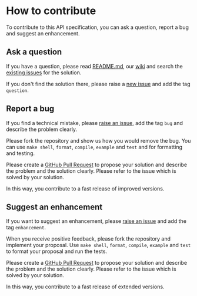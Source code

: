 # How to contribute

To contribute to this API specification, you can ask a question, report a bug and suggest an enhancement.

## Ask a question

If you have a question, please read [README.md](https://github.com/ise621/building-envelope-data/blob/develop/README.md), our [wiki](https://github.com/ise621/building-envelope-data/wiki) and search the [existing issues](https://github.com/ise621/building-envelope-data/issues) for the solution.

If you don't find the solution there, please raise a [new issue](https://github.com/ise621/building-envelope-data/issues/new) and add the tag `question`.

## Report a bug

If you find a technical mistake, please [raise an issue](https://github.com/ise621/building-envelope-data/issues/new), add the tag `bug` and describe the problem clearly.

Please fork the repository and show us how you would remove the bug. You can use `make shell`, `format`, `compile`, `example` and `test` and for formatting and testing.

Please create a [GitHub Pull Request](https://github.com/ise621/building-envelope-data/compare) to propose your solution and describe the problem and the solution clearly. Please refer to the issue which is solved by your solution.

In this way, you contribute to a fast release of improved versions.

## Suggest an enhancement

If you want to suggest an enhancement, please [raise an issue](https://github.com/ise621/building-envelope-data/issues/new) and add the tag `enhancement`.

When you receive positive feedback, please fork the repository and implement your proposal. Use `make shell`, `format`, `compile`, `example` and `test` to format your proposal and run the tests.

Please create a [GitHub Pull Request](https://github.com/ise621/building-envelope-data/compare) to propose your solution and describe the problem and the solution clearly. Please refer to the issue which is solved by your solution.

In this way, you contribute to a fast release of extended versions.

